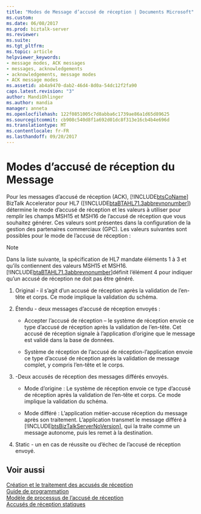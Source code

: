 ```yaml
---
title: "Modes de Message d’accusé de réception | Documents Microsoft"
ms.custom: 
ms.date: 06/08/2017
ms.prod: biztalk-server
ms.reviewer: 
ms.suite: 
ms.tgt_pltfrm: 
ms.topic: article
helpviewer_keywords:
- message modes, ACK messages
- messages, acknowledgements
- acknowledgements, message modes
- ACK message modes
ms.assetid: ab4a9470-dab2-46d4-8d0a-54dc12f2fa90
caps.latest.revision: "3"
author: MandiOhlinger
ms.author: mandia
manager: anneta
ms.openlocfilehash: 122f0851005c7d8abba6c1739ae86a1d65d89625
ms.sourcegitcommit: cb908c540d8f1a692d01dc8f313e16cb4b4e696d
ms.translationtype: MT
ms.contentlocale: fr-FR
ms.lasthandoff: 09/20/2017
---
```

# <a name="ack-message-modes"></a>Modes d’accusé de réception du Message
Pour les messages d’accusé de réception (ACK), [!INCLUDE[btsCoName](../../includes/btsconame-md.md)] BizTalk Accelerator pour HL7 ([!INCLUDE[btaBTAHL71.3abbrevnonumber](../../includes/btabtahl71-3abbrevnonumber-md.md)]) détermine le mode d’accusé de réception et les valeurs à utiliser pour remplir les champs MSH15 et MSH16 de l’accusé de réception que vous souhaitez générer. Ces valeurs sont présentes dans la configuration de la gestion des partenaires commerciaux (GPC). Les valeurs suivantes sont possibles pour le mode de l’accusé de réception :  
  
> [!NOTE]
>  Dans la liste suivante, la spécification de HL7 mandate éléments 1 à 3 et qu’ils contiennent des valeurs MSH15 et MSH16. [!INCLUDE[btaBTAHL71.3abbrevnonumber](../../includes/btabtahl71-3abbrevnonumber-md.md)]définit l’élément 4 pour indiquer qu’un accusé de réception ne doit pas être généré.  
  
1.  Original - il s’agit d’un accusé de réception après la validation de l’en-tête et corps. Ce mode implique la validation du schéma.  
  
2.  Étendu - deux messages d’accusé de réception envoyés :  
  
    -   Accepter l’accusé de réception – le système de réception envoie ce type d’accusé de réception après la validation de l’en-tête. Cet accusé de réception signale à l’application d’origine que le message est validé dans la base de données.  
  
    -   Système de réception de l’accusé de réception-l’application envoie ce type d’accusé de réception après la validation de message complet, y compris l’en-tête et le corps.  
  
3.  -Deux accusés de réception des messages différés envoyés.  
  
    -   Mode d’origine : Le système de réception envoie ce type d’accusé de réception après la validation de l’en-tête et corps. Ce mode implique la validation du schéma.  
  
    -   Mode différé : L’application métier-accuse réception du message après son traitement. L’application transmet le message différé à [!INCLUDE[btsBizTalkServerNoVersion](../../includes/btsbiztalkservernoversion-md.md)], qui la traite comme un message autonome, puis les remet à la destination.  
  
4.  Static - un en cas de réussite ou d’échec de l’accusé de réception envoyé.  
  
## <a name="see-also"></a>Voir aussi  
 [Création et le traitement des accusés de réception](../../adapters-and-accelerators/accelerator-hl7/creating-and-processing-acknowledgments.md)   
 [Guide de programmation](../../adapters-and-accelerators/accelerator-hl7/programming-guide1.md)   
 [Modèle de processus de l’accusé de réception](../../adapters-and-accelerators/accelerator-hl7/ack-process-model.md)   
 [Accusés de réception statiques](../../adapters-and-accelerators/accelerator-hl7/static-acknowledgments.md)